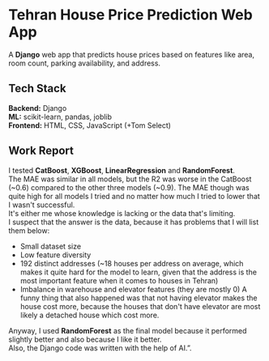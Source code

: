 # Tehran House Price Prediction Web App

A **Django** web app that predicts house prices based on features like area, room count, parking availability, and address.

## Tech Stack

**Backend:** Django  
**ML:** scikit-learn, pandas, joblib  
**Frontend:** HTML, CSS, JavaScript (+Tom Select)

## Work Report

I tested **CatBoost**, **XGBoost**, **LinearRegression** and **RandomForest**.  
The MAE was similar in all models, but the R2 was worse in the CatBoost (~0.6) compared to the other three models (~0.9).
The MAE though was quite high for all models I tried and no matter how much I tried to lower that I wasn't successful.  
It's either me whose knowledge is lacking or the data that's limiting.  
I suspect that the answer is the data, because it has problems that I will list them below:
- Small dataset size  
- Low feature diversity  
- 192 distinct addresses (~18 houses per address on average, which makes it quite hard for the model to learn, given that the address is the most important feature when it comes to houses in Tehran)  
- Imbalance in warehouse and elevator features (they are mostly 0)
A funny thing that also happened was that not having elevator makes the house cost more, because the houses that don't have elevator are most likely a detached house which cost more.

Anyway, I used **RandomForest** as the final model because it performed slightly better and also because I like it better.  
Also, the Django code was written with the help of AI.”.